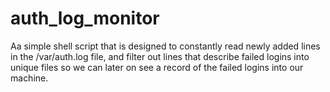 # auth_log_monitor
Aa simple shell script that is designed to constantly read newly added lines in the /var/auth.log file, and filter out lines that describe failed logins into unique files so we can later on see a record of the failed logins into our machine.
